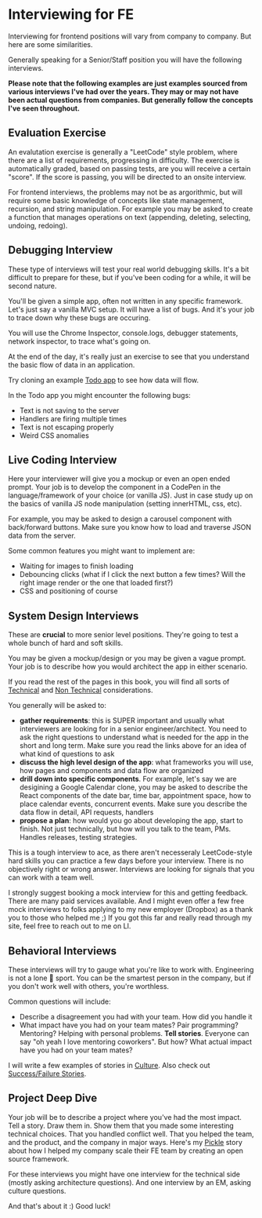 # Interviewing for FE

Interviewing for frontend positions will vary from company to company. But here are some similarities.

Generally speaking for a Senior/Staff position you will have the following interviews.

**Please note that the following examples are just examples sourced from various interviews I've had over the years. They may or may not have been actual questions from companies. But generally follow the concepts I've seen throughout.**

## Evaluation Exercise

An evalutation exercise is generally a "LeetCode" style problem, where there are a list of requirements, progressing in difficulty. The exercise is automatically graded, based on passing tests, are you will receive a certain "score". If the score is passing, you will be directed to an onsite interview.

For frontend interviews, the problems may not be as argorithmic, but will require some basic knowledge of concepts like state management, recursion, and string manipulation. For example you may be asked to create a function that manages operations on text (appending, deleting, selecting, undoing, redoing).

## Debugging Interview

These type of interviews will test your real world debugging skills. It's a bit difficult to prepare for these, but if you've been coding for a while, it will be second nature.

You'll be given a simple app, often not written in any specific framework. Let's just say a vanilla MVC setup. It will have a list of bugs. And it's your job to trace down why these bugs are occuring.

You will use the Chrome Inspector, console.logs, debugger statements, network inspector, to trace what's going on.

At the end of the day, it's really just an exercise to see that you understand the basic flow of data in an application.

Try cloning an example [Todo app](https://github.com/tastejs/todomvc) to see how data will flow.

In the Todo app you might encounter the following bugs:

* Text is not saving to the server
* Handlers are firing multiple times
* Text is not escaping properly
* Weird CSS anomalies&#x20;

## Live Coding Interview

Here your interviewer will give you a mockup or even an open ended prompt. Your job is to develop the component in a CodePen in the language/framework of your choice (or vanilla JS). Just in case study up on the basics of vanilla JS node manipulation (setting innerHTML, css, etc).

For example, you may be asked to design a carousel component with back/forward buttons. Make sure you know how to load and traverse JSON data from the server.&#x20;

Some common features you might want to implement are:

* Waiting for images to finish loading
* Debouncing clicks (what if I click the next button a few times? Will the right image render or the one that loaded first?)
* CSS and positioning of course

## System Design Interviews

These are **crucial** to more senior level positions. They're going to test a whole bunch of hard and soft skills.

You may be given a mockup/design or you may be given a vague prompt. Your job is to describe how you would architect the app in either scenario.

If you read the rest of the pages in this book, you will find all sorts of [Technical](technical-functional-requirements/) and [Non Technical](product-nonfunctional-requirements.md) considerations.&#x20;

You generally will be asked to:

* **gather requirements**: this is SUPER important and usually what interviewers are looking for in a senior engineer/architect. You need to ask the right questions to understand what is needed for the app in the short and long term. Make sure you read the links above for an idea of what kind of questions to ask
* **discuss the high level design of the app**: what frameworks you will use, how pages and components and data flow are organized
* **drill down into specific components**. For example, let's say we are desigining a Google Calendar clone, you may be asked to describe the React components of the date bar, time bar, appointment space, how to place calendar events, concurrent events. Make sure you describe the data flow in detail, API requests, handlers
* **propose a plan**: how would you go about developing the app, start to finish. Not just technically, but how will you talk to the team, PMs. Handles releases, testing strategies.

This is a tough interview to ace, as there aren't necesseraly LeetCode-style hard skills you can practice a few days before your interview. There is no objectively right or wrong answer. Interviews are looking for signals that you can work with a team well.

I strongly suggest booking a mock interview for this and getting feedback. There are many paid services available. And I might even offer a few free mock interviews to folks applying to my new employer (Dropbox) as a thank you to those who helped me ;) If you got this far and really read through my site, feel free to reach out to me on LI.

## Behavioral Interviews

These interviews will try to gauge what you're like to work with. Engineering is not a lone 🐺 sport. You can be the smartest person in the company, but if you don't work well with others, you're worthless.

Common questions will include:

* Describe a disagreement you had with your team. How did you handle it
* What impact have you had on your team mates? Pair programming? Mentoring? Helping with personal problems. **Tell stories**. Everyone can say "oh yeah I love mentoring coworkers". But how? What actual impact have you had on your team mates?

I will write a few examples of stories in [Culture](culture.md). Also check out [Success/Failure Stories](success-failure-stories/).

## Project Deep Dive

Your job will be to describe a project where you've had the most impact. Tell a story. Draw them in. Show them that you made some interesting technical choices. That you handled conflict well. That you helped the team, and the product, and the company in major ways. Here's my [Pickle](scaling-fe-teams-my-hover-story.md) story about how I helped my company scale their FE team by creating an open source framework.

For these interviews you might have one interview for the technical side (mostly asking architecture questions). And one interview by an EM, asking culture questions.



And that's about it :) Good luck!
